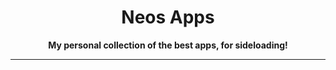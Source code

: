 <h1 align="center">Neos Apps</h1>

<p align="center"><strong>My personal collection of the best apps, for sideloading!</strong></p>

---


